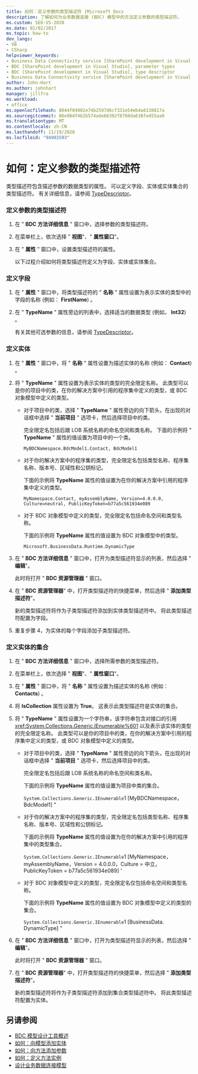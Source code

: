 ```yaml
---
title: 如何：定义参数的类型描述符 |Microsoft Docs
description: 了解如何为业务数据连接 (BDC) 模型中的方法定义参数的类型描述符。
ms.custom: SEO-VS-2020
ms.date: 02/02/2017
ms.topic: how-to
dev_langs:
- VB
- CSharp
helpviewer_keywords:
- Business Data Connectivity service [SharePoint development in Visual Studio], type descriptor
- BDC [SharePoint development in Visual Studio], parameter types
- BDC [SharePoint development in Visual Studio], type descriptor
- Business Data Connectivity service [SharePoint development in Visual Studio], parameter types
author: John-Hart
ms.author: johnhart
manager: jillfra
ms.workload:
- office
ms.openlocfilehash: 8044f04902e74b2597d6cf331e54eb4a6138817a
ms.sourcegitcommit: 86e98df462b574ade66392f8760da638fe455aa0
ms.translationtype: MT
ms.contentlocale: zh-CN
ms.lasthandoff: 11/19/2020
ms.locfileid: "94903593"
---
```

# <a name="how-to-define-the-type-descriptor-of-a-parameter"></a>如何：定义参数的类型描述符
  类型描述符包含描述参数的数据类型的属性。 可以定义字段、实体或实体集合的类型描述符。 有关详细信息，请参阅 [TypeDescriptor](/previous-versions/office/developer/sharepoint-2007/ms543392\(v\=office.12\))。

### <a name="to-define-the-type-descriptor-of-a-parameter"></a>定义参数的类型描述符

1. 在 " **BDC 方法详细信息** " 窗口中，选择参数的类型描述符。

2. 在菜单栏上，依次选择 " **视图**"、" **属性窗口**"。

3. 在 " **属性** " 窗口中，设置类型描述符的属性。

     以下过程介绍如何将类型描述符定义为字段、实体或实体集合。

### <a name="to-define-a-field"></a>定义字段

1. 在 " **属性** " 窗口中，将类型描述符的 " **名称** " 属性设置为表示实体的类型中的字段的名称 (例如： **FirstName**) 。

2. 在 " **TypeName** " 属性旁边的列表中，选择适当的数据类型 (例如， **Int32**) 。

     有关其他可选参数的信息，请参阅 [TypeDescriptor](/previous-versions/office/developer/sharepoint-2007/ms543392\(v\=office.12\))。

### <a name="to-define-an-entity"></a>定义实体

1. 在 " **属性** " 窗口中，将 " **名称** " 属性设置为描述实体的名称 (例如： **Contact**) 。

2. 将 " **TypeName** " 属性设置为表示实体的类型的完全限定名称。 此类型可以是你的项目中的类，在你的解决方案中引用的程序集中定义的类型，或 BDC 对象模型中定义的类型。

    - 对于项目中的类，选择 " **TypeName** " 属性旁边的向下箭头，在出现的对话框中选择 " **当前项目** " 选项卡，然后选择项目中的类。

         完全限定名包括后跟 LOB 系统名称的命名空间和类名称。 下面的示例将 " **TypeName** " 属性的值设置为项目中的一个类。

         `MyBDCNamespace.BdcModel1.Contact, BdcModel1`

    - 对于你的解决方案中的程序集的类型，完全限定名包括类型名称、程序集名称、版本号、区域性和公钥标记。

         下面的示例将 **TypeName** 属性的值设置为在你的解决方案中引用的程序集中定义的类型。

         `MyNamespace.Contact, myAssemblyName, Version=4.0.0.0, Culture=neutral, PublicKeyToken=b77a5c561934e089`

    - 对于 BDC 对象模型中定义的类型，完全限定名包括命名空间和类型名称。

         下面的示例将 **TypeName** 属性的值设置为 BDC 对象模型中的类型。

         `Microsoft.BusinessData.Runtime.DynamicType`

3. 在 " **BDC 方法详细信息** " 窗口中，打开为类型描述符显示的列表，然后选择 " **编辑**"。

     此时将打开 " **BDC 资源管理器** " 窗口。

4. 在 " **BDC 资源管理器**" 中，打开类型描述符的快捷菜单，然后选择 " **添加类型描述符**"。

     新的类型描述符将作为子类型描述符添加到实体类型描述符中。 将此类型描述符配置为字段。

5. 重复步骤 4，为实体的每个字段添加子类型描述符。

### <a name="to-define-a-collection-of-entities"></a>定义实体的集合

1. 在 " **BDC 方法详细信息** " 窗口中，选择所需参数的类型描述符。

2. 在菜单栏上，依次选择 " **视图**"、" **属性窗口**"。

3. 在 " **属性** " 窗口中，将 " **名称** " 属性设置为描述实体的名称 (例如： **Contacts**) 。

4. 将 **IsCollection** 属性设置为 **True**。 这表示此类型描述符是实体的集合。

5. 将 " **TypeName** " 属性设置为一个字符串，该字符串包含对接口的引用 <xref:System.Collections.Generic.IEnumerable%601> 以及表示该实体的类型的完全限定名称。 此类型可以是你的项目中的类，在你的解决方案中引用的程序集中定义的类型，或 BDC 对象模型中定义的类型。

   - 对于项目中的类，选择 " **TypeName** " 属性旁边的向下箭头，在出现的对话框中选择 " **当前项目** " 选项卡，然后选择项目中的类。

      完全限定名包括后跟 LOB 系统名称的命名空间和类名称。

      下面的示例将 **TypeName** 属性的值设置为项目中类的集合。

      `System.Collections.Generic.IEnumerable`1 [MyBDCNamespace，BdcModel1] "

   - 对于你的解决方案中的程序集的类型，完全限定名包括类型名称、程序集名称、版本号、区域性和公钥标记。

      下面的示例将 **TypeName** 属性的值设置为在你的解决方案中引用的程序集中的类型集合。

      `System.Collections.Generic.IEnumerable`1 [MyNamespace，myAssemblyName，Version = 4.0.0.0，Culture = 中立，PublicKeyToken = b77a5c561934e089] '

   - 对于 BDC 对象模型中定义的类型，完全限定名仅包括命名空间和类型名称。

      下面的示例将 **TypeName** 属性的值设置为 BDC 对象模型中定义的类型的集合。

      `System.Collections.Generic.IEnumerable`1 [BusinessData. DynamicType] "

6. 在 " **BDC 方法详细信息** " 窗口中，打开为类型描述符显示的列表，然后选择 " **编辑**"。

    此时将打开 " **BDC 资源管理器** " 窗口。

7. 在 " **BDC 资源管理器**" 中，打开类型描述符的快捷菜单，然后选择 " **添加类型描述符**"。

    新的类型描述符将作为子类型描述符添加到集合类型描述符中。 将此类型描述符配置为实体。

## <a name="see-also"></a>另请参阅
- [BDC 模型设计工具概述](../sharepoint/bdc-model-design-tools-overview.md)
- [如何：向模型添加实体](../sharepoint/how-to-add-an-entity-to-a-model.md)
- [如何：向方法添加参数](../sharepoint/how-to-add-a-parameter-to-a-method.md)
- [如何：定义方法实例](../sharepoint/how-to-define-a-method-instance.md)
- [设计业务数据连接模型](../sharepoint/designing-a-business-data-connectivity-model.md)
